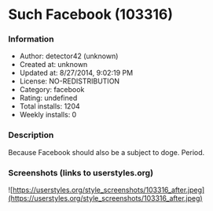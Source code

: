 # Such Facebook (103316)

### Information
- Author: detector42 (unknown)
- Created at: unknown
- Updated at: 8/27/2014, 9:02:19 PM
- License: NO-REDISTRIBUTION
- Category: facebook
- Rating: undefined
- Total installs: 1204
- Weekly installs: 0


### Description
Because Facebook should also be a subject to doge. Period.


### Screenshots (links to userstyles.org)
![https://userstyles.org/style_screenshots/103316_after.jpeg](https://userstyles.org/style_screenshots/103316_after.jpeg)


